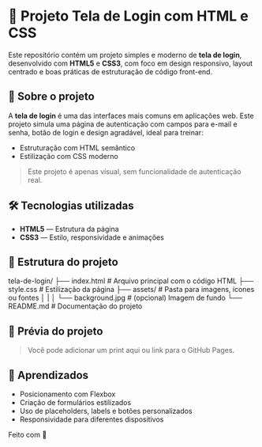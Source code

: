 # 🔐 Projeto Tela de Login com HTML e CSS

Este repositório contém um projeto simples e moderno de **tela de login**, desenvolvido com **HTML5** e **CSS3**, com foco em design responsivo, layout centrado e boas práticas de estruturação de código front-end.

## 🚀 Sobre o projeto

A **tela de login** é uma das interfaces mais comuns em aplicações web. Este projeto simula uma página de autenticação com campos para e-mail e senha, botão de login e design agradável, ideal para treinar:

- Estruturação com HTML semântico
- Estilização com CSS moderno

> Este projeto é apenas visual, sem funcionalidade de autenticação real.

## 🛠️ Tecnologias utilizadas

- **HTML5** — Estrutura da página  
- **CSS3** — Estilo, responsividade e animações

## 📂 Estrutura do projeto
tela-de-login/
├── index.html         # Arquivo principal com o código HTML
├── style.css          # Estilização da página
├── assets/            # Pasta para imagens, ícones ou fontes
│   |
│   └── background.jpg # (opcional) Imagem de fundo
└── README.md          # Documentação do projeto

## 📸 Prévia do projeto

> Você pode adicionar um print aqui ou link para o GitHub Pages.

## 🧠 Aprendizados

- Posicionamento com Flexbox  
- Criação de formulários estilizados  
- Uso de placeholders, labels e botões personalizados  
- Responsividade para diferentes dispositivos

Feito com 💙 